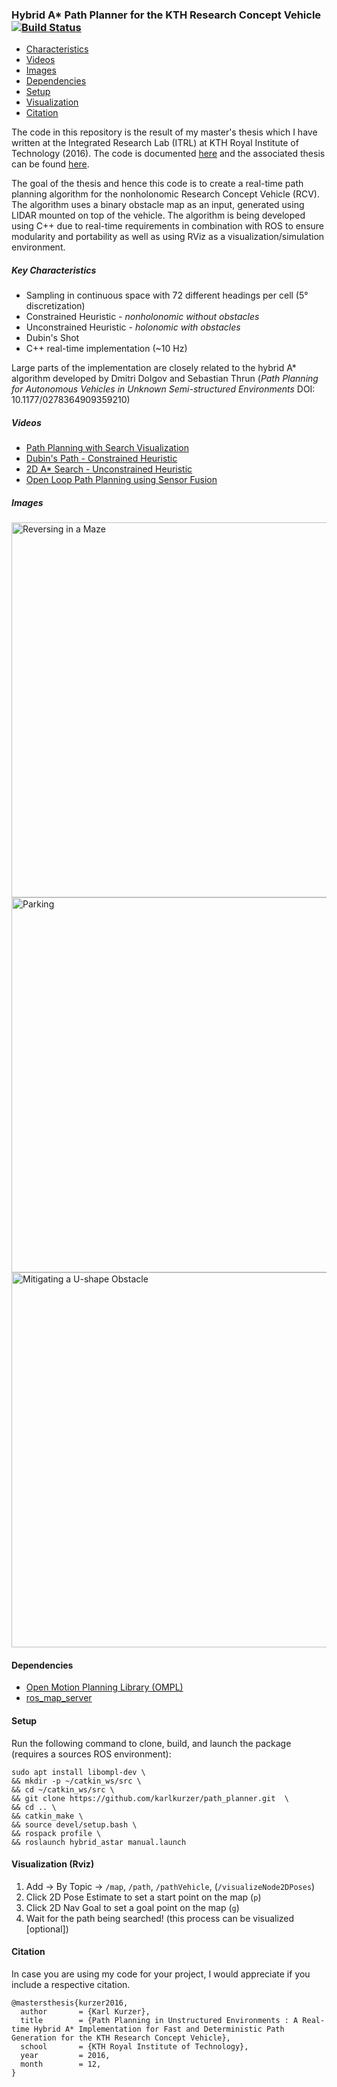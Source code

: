 ### Hybrid A* Path Planner for the KTH Research Concept Vehicle [![Build Status](https://travis-ci.org/karlkurzer/path_planner.svg?branch=master)](https://travis-ci.org/karlkurzer/path_planner)

* [Characteristics](#characteristics)
* [Videos](#videos)
* [Images](#images)
* [Dependencies](#dependencies)
* [Setup](#setup)
* [Visualization](#visualization)
* [Citation](#citation)

The code in this repository is the result of my master's thesis which I have written at the Integrated Research Lab (ITRL) at KTH Royal Institute of Technology (2016).
The code is documented [here](http://karlkurzer.github.io/path_planner) and the associated thesis can be found [here](http://urn.kb.se/resolve?urn=urn:nbn:se:kth:diva-198534).


The goal of the thesis and hence this code is to create a real-time path planning algorithm for the nonholonomic Research Concept Vehicle (RCV). The algorithm uses a binary obstacle map as an input, generated using LIDAR mounted on top of the vehicle. The algorithm is being developed using C++ due to real-time requirements in combination with ROS to ensure modularity and portability as well as using RViz as a visualization/simulation environment.

##### <a name="characteristics"></a>Key Characteristics
* Sampling in continuous space with 72 different headings per cell (5° discretization)
* Constrained Heuristic - _nonholonomic without obstacles_
* Unconstrained Heuristic - _holonomic with obstacles_
* Dubin's Shot
* C++ real-time implementation (~10 Hz)

Large parts of the implementation are closely related to the hybrid A* algorithm developed by Dmitri Dolgov and Sebastian Thrun (_Path Planning for Autonomous Vehicles in Unknown Semi-structured Environments_ DOI: 10.1177/0278364909359210)

##### <a name="videos"></a>Videos
* [Path Planning with Search Visualization](https://www.youtube.com/watch?v=1WZEQtg8ZZ4)
* [Dubin's Path - Constrained Heuristic](https://www.youtube.com/watch?v=VNo9fU6XEGE)
* [2D A* Search - Unconstrained Heuristic](https://www.youtube.com/watch?v=Ip2iUrVoFXc)
* [Open Loop Path Planning using Sensor Fusion](https://www.youtube.com/watch?v=GwIU00jukO4)

##### <a name="images"></a>Images
<img src="http://i.imgur.com/OICPCTB.png" alt="Reversing in a Maze" width="600"/>
<img src="http://i.imgur.com/ZiV9GDW.png" alt="Parking" width="600"/>
<img src="http://i.imgur.com/z7aT6lt.png" alt="Mitigating a U-shape Obstacle" width="600"/>

#### <a name="dependencies"></a>Dependencies
* [Open Motion Planning Library (OMPL)](http://ompl.kavrakilab.org/)
* [ros_map_server](http://wiki.ros.org/map_server)

#### <a name="setup"></a>Setup

Run the following command to clone, build, and launch the package (requires a sources ROS environment):

```
sudo apt install libompl-dev \
&& mkdir -p ~/catkin_ws/src \
&& cd ~/catkin_ws/src \
&& git clone https://github.com/karlkurzer/path_planner.git  \
&& cd .. \
&& catkin_make \
&& source devel/setup.bash \
&& rospack profile \
&& roslaunch hybrid_astar manual.launch
```
#### <a name="visualization"></a>Visualization (Rviz)
1. Add -> By Topic -> `/map`, `/path`, `/pathVehicle`, (`/visualizeNode2DPoses`)
2. Click 2D Pose Estimate to set a start point on the map (`p`)
3. Click 2D Nav Goal to set a goal point on the map (`g`)
4. Wait for the path being searched! (this process can be visualized [optional])

#### <a name="citation"></a>Citation
In case you are using my code for your project, I would appreciate if you include a respective citation.

```
@mastersthesis{kurzer2016,
  author       = {Karl Kurzer}, 
  title        = {Path Planning in Unstructured Environments : A Real-time Hybrid A* Implementation for Fast and Deterministic Path Generation for the KTH Research Concept Vehicle},
  school       = {KTH Royal Institute of Technology},
  year         = 2016,
  month        = 12,
}
```
